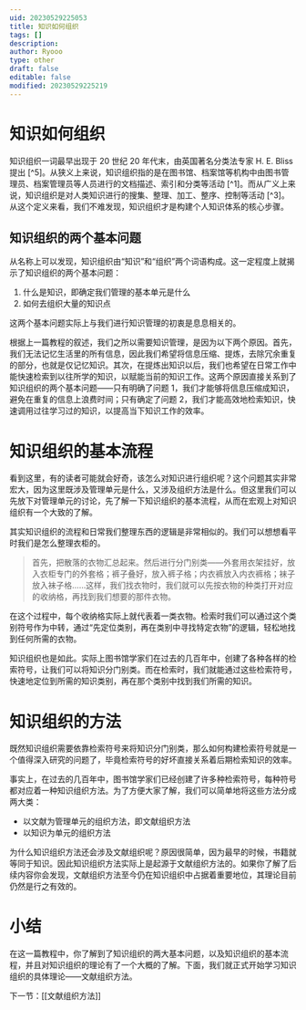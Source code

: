 ```yaml
---
uid: 20230529225053
title: 知识如何组织
tags: []
description: 
author: Ryooo
type: other
draft: false
editable: false
modified: 20230529225219
---
```


# 知识如何组织

知识组织一词最早出现于 20 世纪 20 年代末，由英国著名分类法专家 H. E. Bliss 提出 [^5]。从狭义上来说，知识组织指的是在图书馆、档案馆等机构中由图书管理员、档案管理员等人员进行的文档描述、索引和分类等活动 [^1]。而从广义上来说，知识组织是对人类知识进行的搜集、整理、加工、整序、控制等活动 [^3]。从这个定义来看，我们不难发现，知识组织才是构建个人知识体系的核心步骤。

## 知识组织的两个基本问题

从名称上可以发现，知识组织由“知识”和“组织”两个词语构成。这一定程度上就揭示了知识组织的两个基本问题：

1. 什么是知识，即确定我们管理的基本单元是什么
2. 如何去组织大量的知识点

这两个基本问题实际上与我们进行知识管理的初衷是息息相关的。

根据上一篇教程的叙述，我们之所以需要知识管理，是因为以下两个原因。首先，我们无法记忆生活里的所有信息，因此我们希望将信息压缩、提炼，去除冗余重复的部分，也就是仅记忆知识。其次，在提炼出知识以后，我们也希望在日常工作中能快速检索到以往所学的知识，以赋能当前的知识工作。这两个原因直接关系到了知识组织的两个基本问题——只有明确了问题 1，我们才能够将信息压缩成知识，避免在重复的信息上浪费时间；只有确定了问题 2，我们才能高效地检索知识，快速调用过往学习过的知识，以提高当下知识工作的效率。

# 知识组织的基本流程

看到这里，有的读者可能就会好奇，该怎么对知识进行组织呢？这个问题其实非常宏大，因为这里既涉及管理单元是什么，又涉及组织方法是什么。但这里我们可以先放下对管理单元的讨论，先了解一下知识组织的基本流程，从而在宏观上对知识组织有一个大致的了解。

其实知识组织的流程和日常我们整理东西的逻辑是非常相似的。我们可以想想看平时我们是怎么整理衣柜的。

> 首先，把散落的衣物汇总起来。然后进行分门别类——外套用衣架挂好，放入衣柜专门的外套格；裤子叠好，放入裤子格；内衣裤放入内衣裤格；袜子放入袜子格……这样，我们找衣物时，我们就可以先按衣物的种类打开对应的收纳格，再找到我们想要的那件衣物。

在这个过程中，每个收纳格实际上就代表着一类衣物。检索时我们可以通过这个类别符号作为中转，通过“先定位类别，再在类别中寻找特定衣物”的逻辑，轻松地找到任何所需的衣物。

知识组织也是如此。实际上图书馆学家们在过去的几百年中，创建了各种各样的检索符号，让我们可以将知识分门别类。而在检索时，我们就能通过这些检索符号，快速地定位到所需的知识类别，再在那个类别中找到我们所需的知识。

# 知识组织的方法

既然知识组织需要依靠检索符号来将知识分门别类，那么如何构建检索符号就是一个值得深入研究的问题了，毕竟检索符号的好坏直接关系着后期检索知识的效率。

事实上，在过去的几百年中，图书馆学家们已经创建了许多种检索符号，每种符号都对应着一种知识组织方法。为了方便大家了解，我们可以简单地将这些方法分成两大类：

- 以文献为管理单元的组织方法，即文献组织方法
- 以知识为单元的组织方法

为什么知识组织方法还会涉及文献组织呢？原因很简单，因为最早的时候，书籍就等同于知识。因此知识组织方法实际上是起源于文献组织方法的。如果你了解了后续内容你会发现，文献组织方法至今仍在知识组织中占据着重要地位，其理论目前仍然是行之有效的。

# 小结

在这一篇教程中，你了解到了知识组织的两大基本问题，以及知识组织的基本流程，并且对知识组织的理论有了一个大概的了解。下面，我们就正式开始学习知识组织的具体理论——文献组织方法。

下一节：[[文献组织方法]]
